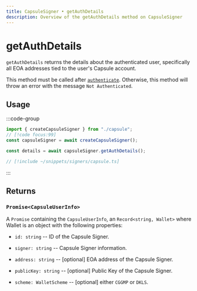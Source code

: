 ```yaml
---
title: CapsuleSigner • getAuthDetails
description: Overview of the getAuthDetails method on CapsuleSigner
---
```



# getAuthDetails

`getAuthDetails` returns the details about the authenticated user, specifically all EOA addresses tied to the user's Capsule account.

This method must be called after [`authenticate`](/packages/aa-signers/capsule/authenticate). Otherwise, this method will throw an error with the message `Not Authenticated`.

## Usage

:::code-group

```ts [example.ts]
import { createCapsuleSigner } from "./capsule";
// [!code focus:99]
const capsuleSigner = await createCapsuleSigner();

const details = await capsuleSigner.getAuthDetails();
```

```ts [capsule.ts]
// [!include ~/snippets/signers/capsule.ts]
```

:::

## Returns

### `Promise<CapsuleUserInfo>`

A `Promise` containing the `CapsuleUserInfo`, an `Record<string, Wallet>` where Wallet is an object with the following properties:

- `id: string` -- ID of the Capsule Signer.

- `signer: string` -- Capsule Signer information.

- `address: string` -- [optional] EOA address of the Capsule Signer.

- `publicKey: string` -- [optional] Public Key of the Capsule Signer.

- `scheme: WalletScheme` -- [optional] either `CGGMP` or `DKLS`.
